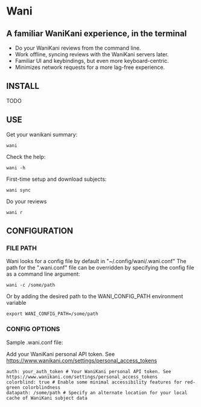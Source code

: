 # Wani

## A familiar WaniKani experience, in the terminal

- Do your WaniKani reviews from the command line.
- Work offline, syncing reviews with the WaniKani servers later.
- Familiar UI and keybindings, but even more keyboard-centric.
- Minimizes network requests for a more lag-free experience.

## INSTALL

TODO

## USE

Get your wanikani summary:
```
wani
```

Check the help:
```
wani -h
```

First-time setup and download subjects:
```
wani sync
```

Do your reviews
```
wani r
```

## CONFIGURATION

### FILE PATH

Wani looks for a config file by default in "~/.config/wani/.wani.conf"
The path for the ".wani.conf" file can be overridden by specifying the config file as a command line argument:
```
wani -c /some/path
```

Or by adding the desired path to the WANI_CONFIG_PATH environment variable
```
export WANI_CONFIG_PATH=/some/path
```

### CONFIG OPTIONS

Sample .wani.conf file:

Add your WaniKani personal API token. See https://www.wanikani.com/settings/personal_access_tokens
```
auth: your_auth_token # Your WaniKani personal API token. See https://www.wanikani.com/settings/personal_access_tokens
colorblind: true # Enable some minimal accessibility features for red-green colorblindness
datapath: /some/path # Specify an alternate location for your local cache of WaniKani subject data
```

